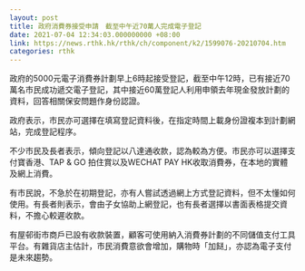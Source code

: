 ```yaml
---
layout: post
title: 政府消費券接受申請　截至中午近70萬人完成電子登記
date: 2021-07-04 12:34:03.000000000 +08:00
link: https://news.rthk.hk/rthk/ch/component/k2/1599076-20210704.htm
categories: rthk
---
```


政府的5000元電子消費券計劃早上6時起接受登記，截至中午12時，已有接近70萬名市民成功遞交電子登記，其中接近60萬登記人利用申領去年現金發放計劃的資料，回答相關保安問題作身份認證。

政府表示，市民亦可選擇在填寫登記資料後，在指定時間上載身份證複本到計劃網站，完成登記程序。

不少市民及長者表示，傾向登記以八達通收款，認為較為方便。市民亦可以選擇支付寶香港、TAP & GO 拍住賞以及WECHAT PAY HK收取消費券，在本地的實體及網上消費。

有市民說，不急於在初期登記，亦有人嘗試透過網上方式登記資料，但不太懂如何使用。有長者則表示，會由子女協助上網登記，也有長者選擇以書面表格提交資料，不擔心較遲收款。

有屋邨街市商戶已設有收款裝置，顧客可使用納入消費券計劃的不同儲值支付工具平台。有雜貨店主估計，市民消費意欲會增加，購物時「加餸」，亦認為電子支付是未來趨勢。
